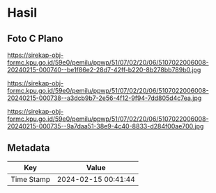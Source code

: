 # Hasil

## Foto C Plano

https://sirekap-obj-formc.kpu.go.id/59e0/pemilu/ppwp/51/07/02/20/06/5107022006008-20240215-000740--be1f86e2-28d7-42ff-b220-8b278bb789b0.jpg

https://sirekap-obj-formc.kpu.go.id/59e0/pemilu/ppwp/51/07/02/20/06/5107022006008-20240215-000738--a3dcb9b7-2e56-4f12-9f94-7dd805d4c7ea.jpg

https://sirekap-obj-formc.kpu.go.id/59e0/pemilu/ppwp/51/07/02/20/06/5107022006008-20240215-000735--9a7daa51-38e9-4c40-8833-d284f00ae700.jpg


## Metadata

| Key        | Value               |
| ---------- | ------------------- |
| Time Stamp | 2024-02-15 00:41:44 |



